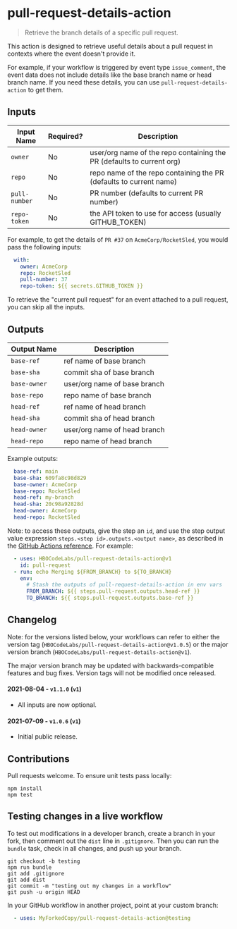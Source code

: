 # pull-request-details-action

> Retrieve the branch details of a specific pull request.

This action is designed to retrieve useful details about a pull request in contexts where the event doesn't provide it.

For example, if your workflow is triggered by event type `issue_comment`, the event data does not include details like the base branch name or head branch name. If you need these details, you can use `pull-request-details-action` to get them.

## Inputs

Input Name    | Required? | Description
----------    | --------- | -----------
`owner`       | No        | user/org name of the repo containing the PR (defaults to current org)
`repo`        | No        | repo name of the repo containing the PR (defaults to current name)
`pull-number` | No        | PR number (defaults to current PR number)
`repo-token`  | No        | the API token to use for access (usually GITHUB_TOKEN)

For example, to get the details of `PR #37` on `AcmeCorp/RocketSled`, you would pass the following inputs:

```yaml
  with:
    owner: AcmeCorp
    repo: RocketSled
    pull-number: 37
    repo-token: ${{ secrets.GITHUB_TOKEN }}
```

To retrieve the "current pull request" for an event attached to a pull request, you can skip all the inputs.

## Outputs

Output Name  | Description
-----------  | -----------
`base-ref`   | ref name of base branch
`base-sha`   | commit sha of base branch
`base-owner` | user/org name of base branch
`base-repo`  | repo name of base branch
`head-ref`   | ref name of head branch
`head-sha`   | commit sha of head branch
`head-owner` | user/org name of head branch
`head-repo`  | repo name of head branch

Example outputs:

```yaml
  base-ref: main
  base-sha: 609fa8c98d829
  base-owner: AcmeCorp
  base-repo: RocketSled
  head-ref: my-branch
  head-sha: 20c98a92828d
  head-owner: AcmeCorp
  head-repo: RocketSled
```

Note: to access these outputs, give the step an `id`, and use the step output value expression `steps.<step id>.outputs.<output name>`, as described in the [GitHub Actions reference][gh action docs]. For example:

```yaml
  - uses: HBOCodeLabs/pull-request-details-action@v1
    id: pull-request
  - run: echo Merging ${FROM_BRANCH} to ${TO_BRANCH}
    env:
      # Stash the outputs of pull-request-details-action in env vars
      FROM_BRANCH: ${{ steps.pull-request.outputs.head-ref }}
      TO_BRANCH: ${{ steps.pull-request.outputs.base-ref }}
```

## Changelog

Note: for the versions listed below, your workflows can refer to either the version tag (`HBOCodeLabs/pull-request-details-action@v1.0.5`) or the major version branch (`HBOCodeLabs/pull-request-details-action@v1`).

The major version branch may be updated with backwards-compatible features and bug fixes. Version tags will not be modified once released.

#### 2021-08-04 - `v1.1.0` (`v1`)

 - All inputs are now optional.

#### 2021-07-09 - `v1.0.6` (`v1`)

 - Initial public release.

## Contributions

Pull requests welcome. To ensure unit tests pass locally:

```console
npm install
npm test
```

## Testing changes in a live workflow

To test out modifications in a developer branch, create a branch in your fork, then comment out the `dist`
line in `.gitignore`. Then you can run the `bundle` task, check in all changes, and push up your branch.

```console
git checkout -b testing
npm run bundle
git add .gitignore
git add dist
git commit -m "testing out my changes in a workflow"
git push -u origin HEAD
```

In your GitHub workflow in another project, point at your custom branch:

```yaml
  - uses: MyForkedCopy/pull-request-details-action@testing
```

[gh action docs]: https://docs.github.com/en/actions/reference/context-and-expression-syntax-for-github-actions
